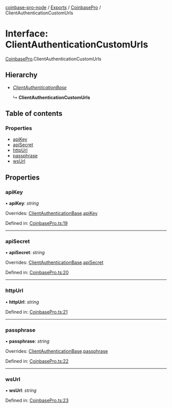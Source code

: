 [coinbase-pro-node](../README.md) / [Exports](../modules.md) / [CoinbasePro](../modules/coinbasepro.md) / ClientAuthenticationCustomUrls

# Interface: ClientAuthenticationCustomUrls

[CoinbasePro](../modules/coinbasepro.md).ClientAuthenticationCustomUrls

## Hierarchy

* [*ClientAuthenticationBase*](coinbasepro.clientauthenticationbase.md)

  ↳ **ClientAuthenticationCustomUrls**

## Table of contents

### Properties

- [apiKey](coinbasepro.clientauthenticationcustomurls.md#apikey)
- [apiSecret](coinbasepro.clientauthenticationcustomurls.md#apisecret)
- [httpUrl](coinbasepro.clientauthenticationcustomurls.md#httpurl)
- [passphrase](coinbasepro.clientauthenticationcustomurls.md#passphrase)
- [wsUrl](coinbasepro.clientauthenticationcustomurls.md#wsurl)

## Properties

### apiKey

• **apiKey**: *string*

Overrides: [ClientAuthenticationBase](coinbasepro.clientauthenticationbase.md).[apiKey](coinbasepro.clientauthenticationbase.md#apikey)

Defined in: [CoinbasePro.ts:19](https://github.com/bennycode/coinbase-pro-node/blob/004782e/src/CoinbasePro.ts#L19)

___

### apiSecret

• **apiSecret**: *string*

Overrides: [ClientAuthenticationBase](coinbasepro.clientauthenticationbase.md).[apiSecret](coinbasepro.clientauthenticationbase.md#apisecret)

Defined in: [CoinbasePro.ts:20](https://github.com/bennycode/coinbase-pro-node/blob/004782e/src/CoinbasePro.ts#L20)

___

### httpUrl

• **httpUrl**: *string*

Defined in: [CoinbasePro.ts:21](https://github.com/bennycode/coinbase-pro-node/blob/004782e/src/CoinbasePro.ts#L21)

___

### passphrase

• **passphrase**: *string*

Overrides: [ClientAuthenticationBase](coinbasepro.clientauthenticationbase.md).[passphrase](coinbasepro.clientauthenticationbase.md#passphrase)

Defined in: [CoinbasePro.ts:22](https://github.com/bennycode/coinbase-pro-node/blob/004782e/src/CoinbasePro.ts#L22)

___

### wsUrl

• **wsUrl**: *string*

Defined in: [CoinbasePro.ts:23](https://github.com/bennycode/coinbase-pro-node/blob/004782e/src/CoinbasePro.ts#L23)

